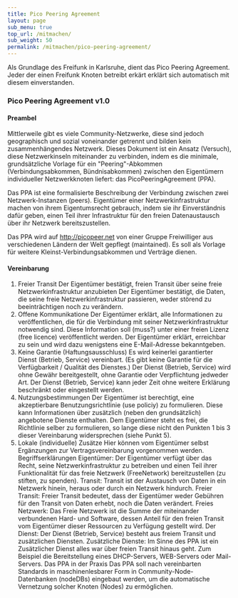 ```yaml
---
title: Pico Peering Agreement
layout: page
sub_menu: true
top_url: /mitmachen/
sub_weight: 50
permalink: /mitmachen/pico-peering-agreement/
---
```


Als Grundlage des Freifunk in Karlsruhe, dient das Pico Peering Agreement. Jeder der einen Freifunk Knoten betreibt erkärt erklärt sich automatisch mit diesem einverstanden.



### Pico Peering Agreement v1.0
#### Preambel
Mittlerweile gibt es viele Community-Netzwerke, diese sind jedoch geographisch und sozial voneinander getrennt und bilden kein zusammenhängendes Netzwerk. Dieses Dokument ist ein Ansatz (Versuch), diese Netzwerkinseln miteinander zu verbinden, indem es die minimale, grundsätzliche Vorlage für ein "Peering"-Abkommen (Verbindungsabkommen, Bündnisabkommen) zwischen den Eigentümern individueller Netzwerkknoten liefert: das PicoPeeringAgreement (PPA).

Das PPA ist eine formalisierte Beschreibung der Verbindung zwischen zwei Netzwerk-Instanzen (peers). Eigentümer einer Netzwerkinfrastruktur machen von ihrem Eigentumsrecht gebrauch, indem sie ihr Einverständnis dafür geben, einen Teil ihrer Infrastruktur für den freien Datenaustausch über ihr Netzwerk bereitszustellen.

Das PPA wird auf http://picopeer.net von einer Gruppe Freiwilliger aus verschiedenen Ländern der Welt gepflegt (maintained). Es soll als Vorlage für weitere Kleinst-Verbindungsabkommen und Verträge dienen.

#### Vereinbarung
1. Freier Transit
Der Eigentümer bestätigt, freien Transit über seine freie Netzwerkinfrastruktur anzubieten
Der Eigentümer bestätigt, die Daten, die seine freie Netzwerkinfrastruktur passieren, weder störend zu beeinträchtigen noch zu verändern.
2. Offene Kommunikatione
Der Eigentümer erklärt, alle Informationen zu veröffentlichen, die für die Verbindung mit seiner Netzwerkinfrastruktur notwendig sind.
Diese Information soll (muss?) unter einer freien Lizenz (free licence) veröffentlicht werden.
Der Eigentümer erklärt, erreichbar zu sein und wird dazu wenigstens eine E-Mail-Adresse bekanntgeben.
3. Keine Garantie (Haftungsausschluss)
Es wird keinerlei garantierter Dienst (Betrieb, Service) vereinbart. (Es gibt keine Garantie für die Verfügbarkeit / Qualität des Dienstes.)
Der Dienst (Betrieb, Service) wird ohne Gewähr bereitgestellt, ohne Garantie oder Verpflichtung jedweder Art.
Der Dienst (Betrieb, Service) kann jeder Zeit ohne weitere Erklärung beschränkt oder eingestellt werden.
4. Nutzungsbestimmungen
Der Eigentümer ist berechtigt, eine akzeptierbare Benutzungsrichtlinie (use policiy) zu formulieren.
Diese kann Informationen über zusätzlich (neben den grundsätzlich) angebotene Dienste enthalten.
Dem Eigentümer steht es frei, die Richtlinie selber zu formulieren, so lange diese nicht den Punkten 1 bis 3 dieser Vereinbarung widersprechen (siehe Punkt 5).
5. Lokale (individuelle) Zusätze
Hier können vom Eigentümer selbst Ergänzungen zur Vertragsvereinbarung vorgenommen werden.
Begriffserklärungen
Eigentümer: Der Eigentümer verfügt über das Recht, seine Netzwerkinfrastruktur zu betreiben und einen Teil ihrer Funktionalität für das freie Netzwerk (FreeNetwork) bereitzustellen (zu stiften, zu spenden).
Transit: Transit ist der Austausch von Daten in ein Netzwerk hinein, heraus oder durch ein Netzwerk hindurch.
Freier Transit: Freier Transit bedeutet, dass der Eigentümer weder Gebühren für den Transit von Daten erhebt, noch die Daten verändert.
Freies Netzwerk: Das Freie Netzwerk ist die Summe der miteinander verbundenen Hard- und Software, dessen Anteil für den freien Transit vom Eigentümer dieser Ressourcen zu Verfügung gestellt wird.
Der Dienst: Der Dienst (Betrieb, Service) besteht aus freiem Transit und zusätzlichen Diensten.
Zusätzliche Dienste: Im Sinne des PPA ist ein Zusätzlicher Dienst alles war über freien Transit hinaus geht. Zum Beispiel die Bereitstellung eines DHCP-Servers, WEB-Servers oder Mail-Servers.
Das PPA in der Praxis
Das PPA soll nach vereinbarten Standards in maschinenlesbarer Form in Community-Node-Datenbanken (nodeDBs) eingebaut werden, um die automatische Vernetzung solcher Knoten (Nodes) zu ermöglichen.
